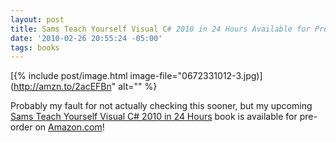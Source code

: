 ```yaml
---
layout: post
title: Sams Teach Yourself Visual C# 2010 in 24 Hours Available for Pre-Order on Amazon
date: '2010-02-26 20:55:24 -05:00'
tags: books
---
```


[{% include post/image.html image-file="0672331012-3.jpg)](http://amzn.to/2acEFBn" alt="" %} 

Probably my fault for not actually checking this sooner, but my upcoming <u>Sams Teach Yourself Visual C# 2010 in 24 Hours</u> book is available for pre-order on [Amazon.com](http://amzn.to/2acEFBn)!
